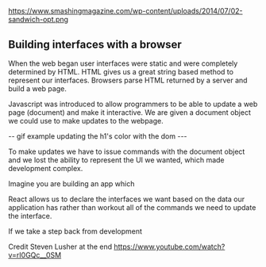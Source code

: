 ## 



https://www.smashingmagazine.com/wp-content/uploads/2014/07/02-sandwich-opt.png





## Building interfaces with a browser

When the web began user interfaces were static and were completely determined by HTML. HTML gives us a great string based method to represent our interfaces. Browsers parse HTML returned by a server and build a web page.

Javascript was introduced to allow programmers to be able to update a web page (document) and make it interactive. We are given a document object we could use to make updates to the webpage. 

-- gif example updating the h1's color with the dom  ---

To make updates we have to issue commands with the document object and we lost the ability to represent the UI we wanted, which made development complex.

Imagine you are building an app which  

React allows us to declare the interfaces we want based on the data our application has rather than workout all of the commands we need to update the interface.

If we take a step back from development 

Credit Steven Lusher at the end https://www.youtube.com/watch?v=rI0GQc__0SM

